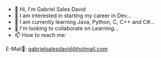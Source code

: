 - 👋 Hi, I'm Gabriel Sales David
- 👀 I am interested in starting my career in Dev...
- 🌱 I am currently learning Java, Python, C, C++ and C#...
- 💞️ I'm looking to collaborate on Learning...
- 📫 How to reach me:

E-Mail📧: gabrielsalesdavid@hotmail.com

<!---
gabrielsalesdavid/gabrielsalesdavid is a ✨ special ✨ repository because its `README.md` (this file) appears on your GitHub profile.
You can click the Preview link to take a look at your changes.
--->
